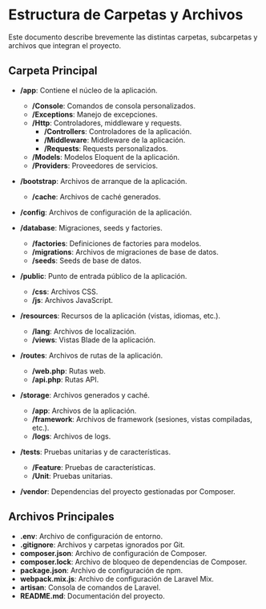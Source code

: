 # Estructura de Carpetas y Archivos

Este documento describe brevemente las distintas carpetas, subcarpetas y archivos que integran el proyecto.

## Carpeta Principal

-   **/app**: Contiene el núcleo de la aplicación.

    -   **/Console**: Comandos de consola personalizados.
    -   **/Exceptions**: Manejo de excepciones.
    -   **/Http**: Controladores, middleware y requests.
        -   **/Controllers**: Controladores de la aplicación.
        -   **/Middleware**: Middleware de la aplicación.
        -   **/Requests**: Requests personalizados.
    -   **/Models**: Modelos Eloquent de la aplicación.
    -   **/Providers**: Proveedores de servicios.

-   **/bootstrap**: Archivos de arranque de la aplicación.

    -   **/cache**: Archivos de caché generados.

-   **/config**: Archivos de configuración de la aplicación.

-   **/database**: Migraciones, seeds y factories.

    -   **/factories**: Definiciones de factories para modelos.
    -   **/migrations**: Archivos de migraciones de base de datos.
    -   **/seeds**: Seeds de base de datos.

-   **/public**: Punto de entrada público de la aplicación.

    -   **/css**: Archivos CSS.
    -   **/js**: Archivos JavaScript.

-   **/resources**: Recursos de la aplicación (vistas, idiomas, etc.).

    -   **/lang**: Archivos de localización.
    -   **/views**: Vistas Blade de la aplicación.

-   **/routes**: Archivos de rutas de la aplicación.

    -   **/web.php**: Rutas web.
    -   **/api.php**: Rutas API.

-   **/storage**: Archivos generados y caché.

    -   **/app**: Archivos de la aplicación.
    -   **/framework**: Archivos de framework (sesiones, vistas compiladas, etc.).
    -   **/logs**: Archivos de logs.

-   **/tests**: Pruebas unitarias y de características.

    -   **/Feature**: Pruebas de características.
    -   **/Unit**: Pruebas unitarias.

-   **/vendor**: Dependencias del proyecto gestionadas por Composer.

## Archivos Principales

-   **.env**: Archivo de configuración de entorno.
-   **.gitignore**: Archivos y carpetas ignorados por Git.
-   **composer.json**: Archivo de configuración de Composer.
-   **composer.lock**: Archivo de bloqueo de dependencias de Composer.
-   **package.json**: Archivo de configuración de npm.
-   **webpack.mix.js**: Archivo de configuración de Laravel Mix.
-   **artisan**: Consola de comandos de Laravel.
-   **README.md**: Documentación del proyecto.
